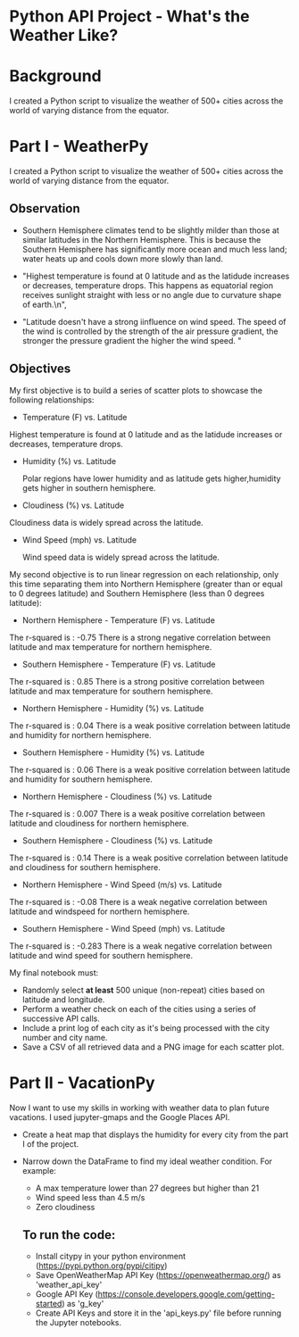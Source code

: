 # Python API Project - What's the Weather Like?

# Background

I created a Python script to visualize the weather of 500+ cities across the world of varying distance from the equator.

# Part I - WeatherPy

I created a Python script to visualize the weather of 500+ cities across the world of varying distance from the equator. 

## Observation

- Southern Hemisphere climates tend to be slightly milder than those at similar latitudes in the Northern Hemisphere. This is because the Southern Hemisphere has significantly more ocean and much less land; water heats up and cools down more slowly than land.

- "Highest temperature is found at 0 latitude and as the latidude increases or decreases, temperature drops. This happens as equatorial region receives sunlight straight with less or no angle due to curvature shape of earth.\n",

- "Latitude doesn't have a strong iinfluence on wind speed. The speed of the wind is controlled by the strength of the air pressure gradient, the stronger the pressure gradient the higher the wind speed. "

## Objectives

My first objective is to build a series of scatter plots to showcase the following relationships:

- Temperature (F) vs. Latitude

Highest temperature is found at 0 latitude and as the latidude increases or decreases, temperature drops.

- Humidity (%) vs. Latitude

  Polar regions have lower humidity and as latitude gets higher,humidity gets higher in southern hemisphere.

- Cloudiness (%) vs. Latitude


Cloudiness data is widely spread across the latitude.

- Wind Speed (mph) vs. Latitude


  Wind speed data is widely spread across the latitude.

My second objective is to run linear regression on each relationship, only this time separating them into Northern Hemisphere (greater than or equal to 0 degrees latitude) and Southern Hemisphere (less than 0 degrees latitude):

- Northern Hemisphere - Temperature (F) vs. Latitude


The r-squared is : -0.75
There is a strong negative correlation between latitude and max temperature for northern hemisphere.

- Southern Hemisphere - Temperature (F) vs. Latitude

The r-squared is : 0.85
There is a strong positive correlation between latitude and max temperature for southern hemisphere.

- Northern Hemisphere - Humidity (%) vs. Latitude

The r-squared is : 0.04
There is a weak positive correlation between latitude and humidity for northern hemisphere.

- Southern Hemisphere - Humidity (%) vs. Latitude

The r-squared is : 0.06
There is a weak positive correlation between latitude and humidity for southern hemisphere.

- Northern Hemisphere - Cloudiness (%) vs. Latitude

The r-squared is : 0.007
There is a weak positive correlation between latitude and cloudiness for northern hemisphere.

- Southern Hemisphere - Cloudiness (%) vs. Latitude

The r-squared is : 0.14
There is a weak positive correlation between latitude and cloudiness for southern hemisphere.

- Northern Hemisphere - Wind Speed (m/s) vs. Latitude

The r-squared is : -0.08
There is a weak negative correlation between latitude and windspeed for northern hemisphere.

- Southern Hemisphere - Wind Speed (mph) vs. Latitude

The r-squared is : -0.283
There is a weak negative correlation between latitude and wind speed for southern hemisphere.

My final notebook must:

- Randomly select **at least** 500 unique (non-repeat) cities based on latitude and longitude.
- Perform a weather check on each of the cities using a series of successive API calls.
- Include a print log of each city as it's being processed with the city number and city name.
- Save a CSV of all retrieved data and a PNG image for each scatter plot.

# Part II - VacationPy

Now I want to use my skills in working with weather data to plan future vacations. I used jupyter-gmaps and the Google Places API.

- Create a heat map that displays the humidity for every city from the part I of the project.

- Narrow down the DataFrame to find my ideal weather condition. For example:

  - A max temperature lower than 27 degrees but higher than 21
  - Wind speed less than 4.5 m/s
  - Zero cloudiness


  ## To run the code:

  - Install citypy in your python environment (https://pypi.python.org/pypi/citipy)
  - Save OpenWeatherMap API Key (https://openweathermap.org/) as 'weather_api_key'
  - Google API Key (https://console.developers.google.com/getting-started) as 'g_key'
  - Create API Keys and store it in the 'api_keys.py' file before running the Jupyter notebooks.

